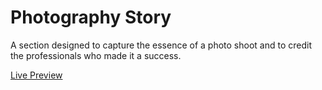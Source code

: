 # Photography Story

A section designed to capture the essence of a photo shoot
and to credit the professionals who made it a success.

[Live Preview](https://main--rainbow-otter-08a6b8.netlify.app/)
